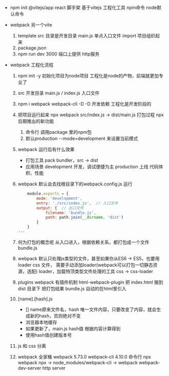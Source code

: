 - npm init @vitejs/app
    react 脚手架
    基于vitejs 工程化工具
    npm命令 node默认命令

- webpack
    另一个vite
    1. template
        src 目录是开发目录
        main.js 单点入口文件
            import 项目组织起来
    2. package.json
    3. npm run dev
        3000 端口上提供 http服务

- webpack 工程化流程
    1. npm init -y
        初始化项目为node项目
        工程化是node的产物，前端就更加专业了
    2. src  开发目录
        main.js / index.js  入口文件
    3. npm i webpack webpack-cli -D
        -D  开发依赖  工程化是开发阶段的
    4. 把项目运行起来
        npx webpack
        src/index.js -> dist/main.js  打包过程
        npx 后期推出的新功能
        1. 命令行 调用package 里的npm包
        2. 默认production    --mode=development 来设置当前模式

    5. webpack 运行后有什么效果
        - 打包工具 pack  bundler，src -> dist
        - 应用场景
            development 开发，调试便捷为主
            production 上线 代码体积、性能
    6. webpack 默认会去找根目录下的webpack.config.js 运行
        ```js
            module.exports = {
                mode: 'development',
                entry: './src/index.js',  // 入口文件
                output: {  // 出口文件
                    filename: 'bundle.js',
                    path: path.join(__dirname, 'dist')
                }
            }
        ···
    7. 何为打包的概念呢
        从入口进入，根据依赖关系，都打包成一个文件 bundle.js
    8. webpack 默认只处理js类型的文件，甚至如果你从ES6 -> ES5，也要用loader css 文件，
        需要手动添加loader(webpack可以打包一切静态资源，选配) loader，加载特顶类型文件处理的工具
        css -> css-loader
    9. plugins
        webpack 有插件机制
        html-webpack-plugin 把 index.html 搬到 dist 目录下
        把打包结果 bundle.js 自动的在html里引入
    10. [name].[hash].js
        - [] name原来文件名，hash 唯一文件内容，只要改变了内容，就会生成新的hash，否则绝对不变
        - 浏览器本地缓存
        - 如果更新了，main.js
            hash值  根据内容计算得到
        - 使用hash值创建版本号
    11. js 和 css 分离

    12. webpack 全家桶
        webpack 5.73.0
        webpack-cli 4.10.0 命令行
        npx webpack   npx -> node_modules/webpack-cli -> webpack
        webpack-dev-server  http server